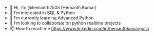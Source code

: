 - 👋 Hi, I’m @hemanth2503 (Hemanth Kumar)
- 👀 I’m interested in SQL & Python
- 🌱 I’m currently learning Advanced Python 
- 💞️ I’m looking to collaborate on python realtime projects
- 📫 How to reach me https://www.linkedin.com/in/hemanthkumargolla

<!---
hemanth2503/hemanth2503 is a ✨ special ✨ repository because its `README.md` (this file) appears on your GitHub profile.
You can click the Preview link to take a look at your changes.
--->
